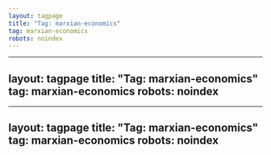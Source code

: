 ```yaml
---
layout: tagpage
title: "Tag: marxian-economics"
tag: marxian-economics
robots: noindex
---
```

---
layout: tagpage
title: "Tag: marxian-economics"
tag: marxian-economics
robots: noindex
---
---
layout: tagpage
title: "Tag: marxian-economics"
tag: marxian-economics
robots: noindex
---

